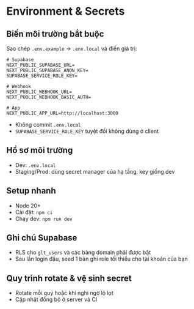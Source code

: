 # Environment & Secrets

## Biến môi trường bắt buộc

Sao chép `.env.example` → `.env.local` và điền giá trị:

```
# Supabase
NEXT_PUBLIC_SUPABASE_URL=
NEXT_PUBLIC_SUPABASE_ANON_KEY=
SUPABASE_SERVICE_ROLE_KEY=

# Webhook
NEXT_PUBLIC_WEBHOOK_URL=
NEXT_PUBLIC_WEBHOOK_BASIC_AUTH=

# App
NEXT_PUBLIC_APP_URL=http://localhost:3000
```

- Không commit `.env.local`
- `SUPABASE_SERVICE_ROLE_KEY` tuyệt đối không dùng ở client

## Hồ sơ môi trường

- Dev: `.env.local`
- Staging/Prod: dùng secret manager của hạ tầng, key giống dev

## Setup nhanh

- Node 20+
- Cài đặt: `npm ci`
- Chạy dev: `npm run dev`

## Ghi chú Supabase

- RLS cho `glt_users` và các bảng domain phải được bật
- Sau lần login đầu, seed 1 bản ghi role tối thiểu cho tài khoản của bạn

## Quy trình rotate & vệ sinh secret

- Rotate mỗi quý hoặc khi nghi ngờ lộ lọt
- Cập nhật đồng bộ ở server và CI
